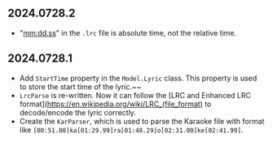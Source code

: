 ## 2024.0728.2
* "<mm:dd.ss>" in the `.lrc` file is absolute time, not the relative time.

## 2024.0728.1
* Add `StartTime` property in the `Model.Lyric` class. This property is used to store the start time of the lyric.~~
* `LrcParse` is re-written. Now it can follow the [LRC and Enhanced LRC format](https://en.wikipedia.org/wiki/LRC_(file_format) to decode/encode the lyric correctly.
* Create the `KarParser`, which is used to parse the Karaoke file with format like `[00:51.00]ka[01:29.99]ra[01:48.29]o[02:31.00]ke[02:41.99]`.
